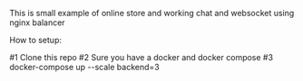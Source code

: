 This is small  example of online store and working chat and websocket using nginx balancer

How to setup:

#1 Clone this repo
#2 Sure you have a docker and docker compose
#3 docker-compose up --scale backend=3


